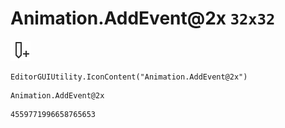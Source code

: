 # Animation.AddEvent@2x `32x32`
<img src="/img/Animation.AddEvent@2x.png" width=32 height=32>

``` CSharp
EditorGUIUtility.IconContent("Animation.AddEvent@2x")
```
```
Animation.AddEvent@2x
```
```
4559771996658765653
```
